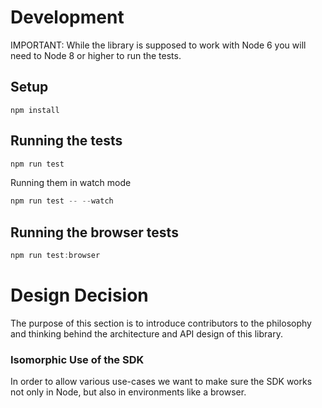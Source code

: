 # Development

IMPORTANT: While the library is supposed to work with Node 6 you will need to Node 8 or higher to run the tests.

## Setup

```
npm install
```

## Running the tests

```js
npm run test
```

Running them in watch mode

```js
npm run test -- --watch
```

## Running the browser tests

```js
npm run test:browser
```

# Design Decision

The purpose of this section is to introduce contributors to the philosophy and thinking behind the architecture and API design of this library.

### Isomorphic Use of the SDK

In order to allow various use-cases we want to make sure the SDK works not only in Node, but also in environments like a browser.
